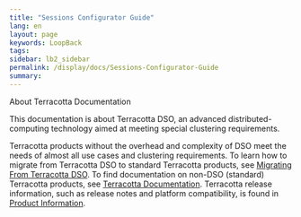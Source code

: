 ```yaml
---
title: "Sessions Configurator Guide"
lang: en
layout: page
keywords: LoopBack
tags:
sidebar: lb2_sidebar
permalink: /display/docs/Sessions-Configurator-Guide
summary:
---
```


<div class="confluence-information-macro confluence-information-macro-information">

About Terracotta Documentation

<div class="confluence-information-macro-body">

This documentation is about Terracotta DSO, an advanced distributed-computing technology aimed at meeting special clustering requirements.

Terracotta products without the overhead and complexity of DSO meet the needs of almost all use cases and clustering requirements. To learn how to migrate from Terracotta DSO to standard Terracotta products, see [Migrating From Terracotta DSO](https://confluence.terracotta.org/display/docs/Migrating+From+Terracotta+DSO). To find documentation on non-DSO (standard) Terracotta products, see [Terracotta Documentation](http://terracotta.org/documentation). Terracotta release information, such as release notes and platform compatibility, is found in [Product Information](https://confluence.terracotta.org/display/release/Home).

</div>

</div>



